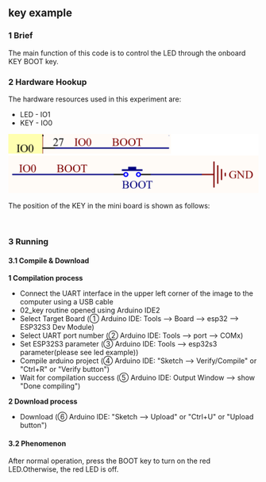 ## key example

### 1 Brief

The main function of this code is to control the LED through the onboard KEY BOOT key.

### 2 Hardware Hookup

The hardware resources used in this experiment are:

- LED - IO1
- KEY - IO0

<img src="../../../../1_docs/3_figures/examples/key/key_sch.png" style="zoom:80%;" />

The position of the KEY in the mini board is shown as follows:

![]()

### 3 Running

#### 3.1 Compile & Download

**1 Compilation process**

- Connect the UART interface in the upper left corner of the image to the computer using a USB cable
- 02_key routine opened using Arduino IDE2
- Select Target Board (① Arduino IDE: Tools --> Board --> esp32 --> ESP32S3 Dev Module)
- Select UART port number (② Arduino IDE: Tools --> port --> COMx)
- Set ESP32S3 parameter (③ Arduino IDE: Tools --> esp32s3 parameter(please see led example))
- Compile arduino project (④ Arduino IDE: "Sketch --> Verify/Compile" or "Ctrl+R" or "Verify button")
- Wait for compilation success (⑤ Arduino IDE: Output Window --> show "Done compiling")

**2 Download process**

- Download (⑥ Arduino IDE: "Sketch --> Upload" or "Ctrl+U" or "Upload button")

#### 3.2 Phenomenon

After normal operation, press the BOOT key to turn on the red LED.Otherwise, the red LED is off.
